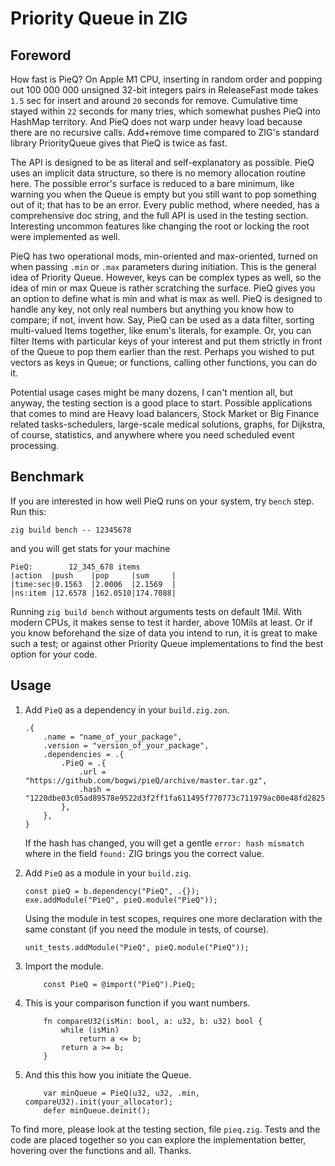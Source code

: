 # Priority Queue in ZIG

## Foreword

How fast is PieQ? On Apple M1 CPU, inserting in random order and popping out 100 000 000 unsigned 32-bit integers pairs in ReleaseFast mode takes `1.5` sec for insert and around `20` seconds for remove. Cumulative time stayed within `22` seconds for many tries, which somewhat pushes PieQ into HashMap territory. And PieQ does not warp under heavy load because there are no recursive calls. Add+remove time compared to ZIG's standard library PriorityQueue gives that PieQ is twice as fast.

The API is designed to be as literal and self-explanatory as possible. PieQ uses an implicit data structure, so there is no memory allocation routine here. The possible error's surface is reduced to a bare minimum, like warning you when the Queue is empty but you still want to pop something out of it; that has to be an error. Every public method, where needed, has a comprehensive doc string, and the full API is used in the testing section. Interesting uncommon features like changing the root or locking the root were implemented as well.

PieQ has two operational mods, min-oriented and max-oriented, turned on when passing `.min` or `.max` parameters during initiation. This is the general idea of Priority Queue. However, keys can be complex types as well, so the idea of min or max Queue is rather scratching the surface. PieQ gives you an option to define what is min and what is max as well. PieQ is designed to handle any key, not only real numbers but anything you know how to compare; if not, invent how. Say, PieQ can be used as a data filter, sorting multi-valued Items together, like enum's literals, for example. Or, you can filter Items with particular keys of your interest and put them strictly in front of the Queue to pop them earlier than the rest. Perhaps you wished to put vectors as keys in Queue; or functions, calling other functions, you can do it.

Potential usage cases might be many dozens, I can't mention all, but anyway, the testing section is a good place to start.
Possible applications that comes to mind are Heavy load balancers, Stock Market or Big Finance related tasks-schedulers, large-scale medical solutions, graphs, for Dijkstra, of course, statistics, and anywhere where you need scheduled event processing.

## Benchmark
If you are interested in how well PieQ runs on your system, try `bench` step. Run this:
```zig
zig build bench -- 12345678
```
and you will get stats for your machine

```
PieQ:        12_345_678 items
|action  |push    |pop     |sum     |
|time:sec|0.1563  |2.0006  |2.1569  |
|ns:item |12.6578 |162.0510|174.7088|
```

Running `zig build bench` without arguments tests on default 1Mil. With modern CPUs, it makes sense to test it harder, above 10Mils at least. Or if you know beforehand the size of data you intend to run, it is great to make such a test; or against other Priority Queue implementations to find the best option for your code.


## Usage

1. Add `PieQ` as a dependency in your `build.zig.zon`.

    <!-- <details> -->

    <!-- <summary><code>build.zig.zon</code> example </summary> -->

    ```zig
    .{
        .name = "name_of_your_package",
        .version = "version_of_your_package",
        .dependencies = .{
            .PieQ = .{
                .url = "https://github.com/bogwi/pieQ/archive/master.tar.gz",
                .hash = "1220dbe03c05ad89578e9522d3f2ff1fa611495f770773c711979ac00e48fd2825e9",
            },
        },
    }
    ```
    If the hash has changed, you will get a gentle  `error: hash mismatch` where in the field `found:` ZIG brings you the correct value.

    <!-- </details> -->

2. Add `PieQ` as a module in your `build.zig`.

    <!-- <details> -->

    <!-- <summary><code>build.zig</code> example </summary> -->

    ```zig
    const pieQ = b.dependency("PieQ", .{});
    exe.addModule("PieQ", pieQ.module("PieQ"));
    ```
    Using the module in test scopes, requires one more declaration with the same constant (if you need the module in tests, of course).
    ```zig
    unit_tests.addModule("PieQ", pieQ.module("PieQ"));

    ``` 

    <!-- </details> -->

3. Import the module.
    ```zig
        const PieQ = @import("PieQ").PieQ;
    ```
4. This is your comparison function if you want numbers.
    ```zig
        fn compareU32(isMin: bool, a: u32, b: u32) bool {
            while (isMin)
                return a <= b;
            return a >= b;
        }
    ```
5. And this this how you initiate the Queue.
    ```zig
        var minQueue = PieQ(u32, u32, .min, compareU32).init(your_allocator);
        defer minQueue.deinit();
    ```

To find more, please look at the testing section, file `pieq.zig`. Tests and the code are placed together so you can explore the implementation better, hovering over the functions and all. Thanks.
